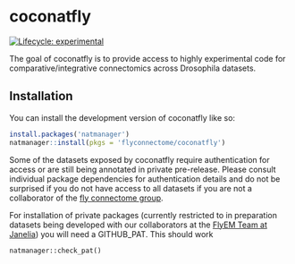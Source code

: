 
# coconatfly

<!-- badges: start -->
[![Lifecycle: experimental](https://img.shields.io/badge/lifecycle-experimental-orange.svg)](https://lifecycle.r-lib.org/articles/stages.html#experimental)
<!-- badges: end -->

The goal of coconatfly is to provide access to highly experimental code for
comparative/integrative connectomics across Drosophila datasets.

## Installation

You can install the development version of coconatfly like so:

``` r
install.packages('natmanager')
natmanager::install(pkgs = 'flyconnectome/coconatfly')
```

Some of the datasets exposed by coconatfly require authentication for access or
are still being annotated in private pre-release. Please consult individual 
package dependencies for authentication details and do not be surprised if you
do not have access to all datasets if you are not a collaborator of the
[fly connectome group](https://flyconnecto.me).

For installation of private packages (currently restricted to in preparation 
datasets being developed with our collaborators at the 
[FlyEM Team at Janelia]()) you will need a GITHUB_PAT. This should work

```
natmanager::check_pat()
```

